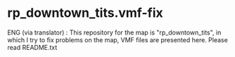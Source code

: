 # rp_downtown_tits.vmf-fix
ENG (via translator) : This repository for the map is "rp_downtown_tits", in which I try to fix problems on the map, VMF files are presented here. Please read README.txt

